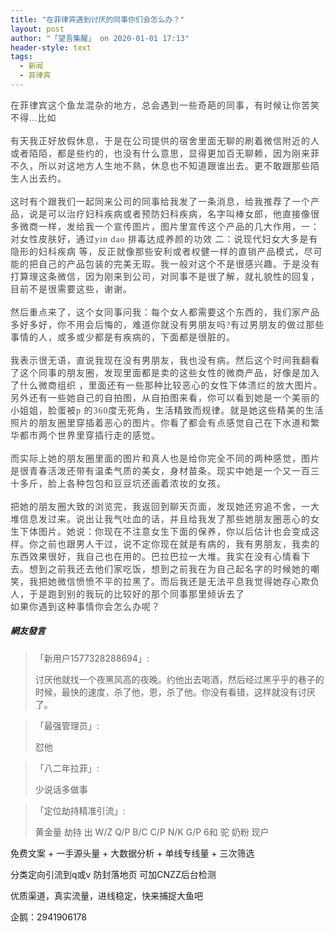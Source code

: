```yaml
---
title: "在菲律宾遇到讨厌的同事你们会怎么办？"
layout: post
author: "「望吾集醒」 on 2020-01-01 17:13"
header-style: text
tags:
  - 新闻
  - 菲律宾
---
```


<span style="color:#444444;font-family:微软雅黑"><span style="letter-spacing: 1px; background-color: rgb(255, 255, 255);">在菲律宾这个鱼龙混杂的地方，总会遇到一些奇葩的同事，有时候让你苦笑不得...比如</span></span><br><br><span style="color: rgb(68, 68, 68); font-family: 微软雅黑; letter-spacing: 1px; background-color: rgb(255, 255, 255);">有天我正好放假休息，于是在公司提供的宿舍里面无聊的刷着微信附近的人或者陌陌，都是些约的，也没有什么意思，显得更加百无聊赖，因为刚来菲不久，所以对这地方人生地不熟，休息也不知道跟谁出去。更不敢跟那些陌生人出去约。</span><br><br><span style="color: rgb(68, 68, 68); font-family: 微软雅黑; letter-spacing: 1px; background-color: rgb(255, 255, 255);">这时有个跟我们一起同来公司的同事给我发了一条消息，给我推荐了一个产品，说是可以治疗妇科疾病或者预防妇科疾病，名字叫棒女郎，他直接像很多微商一样，发给我一个宣传图片，图片里宣传这个产品的几大作用，一：对女性皮肤好，通过yin dao 排毒达成养颜的功效 二：说现代妇女大多是有隐形的妇科疾病 等，反正就像那些安利或者权健一样的直销产品模式，尽可能的把自己的产品包装的完美无瑕。我一般对这个不是很感兴趣。于是没有打算理这条微信，因为刚来到公司，对同事不是很了解，就礼貌性的回复，目前不是很需要这些，谢谢。</span><br><br><span style="color: rgb(68, 68, 68); font-family: 微软雅黑; letter-spacing: 1px; background-color: rgb(255, 255, 255);">然后重点来了，这个女同事问我：每个女人都需要这个东西的，我们家产品多好多好，你不用会后悔的，难道你就没有男朋友吗?有过男朋友的做过那些事情的人，或多或少都是有疾病的，下面都是很脏的。</span><br><br><span style="color: rgb(68, 68, 68); font-family: 微软雅黑; letter-spacing: 1px; background-color: rgb(255, 255, 255);">我表示很无语，直说我现在没有男朋友，我也没有病。然后这个时间我翻看了这个同事的朋友圈，发现里面都是卖的这些女性的微商产品，好像是加入了什么微商组织 ，里面还有一些那种比较恶心的女性下体溃烂的放大图片。另外还有一些她自己的自拍图，从自拍图来看，你可以看到她是一个美丽的小姐姐，脸蛋被p 的360度无死角，生活精致而规律。就是她这些精美的生活照片的朋友圈里穿插着恶心的图片。你看了都会有点感觉自己在下水道和繁华都市两个世界里穿插行走的感觉。</span><br><br><span style="color: rgb(68, 68, 68); font-family: 微软雅黑; letter-spacing: 1px; background-color: rgb(255, 255, 255);">而实际上她的朋友圈里面的图片和真人也是给你完全不同的两种感觉，图片是很青春活泼还带有温柔气质的美女，身材苗条。现实中她是一个又一百三十多斤，脸上各种包包和豆豆坑还画着浓妆的女孩。</span><br><br><span style="color: rgb(68, 68, 68); font-family: 微软雅黑; letter-spacing: 1px; background-color: rgb(255, 255, 255);">把她的朋友圈大致的浏览完，我返回到聊天页面，发现她还穷追不舍，一大堆信息发过来。说出让我气吐血的话，并且给我发了那些她朋友圈恶心的女生下体图片。她说：你现在不注意女生下面的保养，你以后估计也会变成这样。你之前也跟男人干过，说不定你现在就是有病的，我有男朋友，我卖的东西效果很好，我自己也在用的。巴拉巴拉一大堆。我实在没有心情看下去。想到之前我还去他们家吃饭，想到之前我在为自己起名字的时候她的嘲笑，我把她微信愤愤不平的拉黑了。而后我还是无法平息我觉得她存心欺负人，于是跑到别的我玩的比较好的那个同事那里倾诉去了</span>
<span style="color: rgb(68, 68, 68); font-family: 微软雅黑; letter-spacing: 1px; background-color: rgb(255, 255, 255);"><br></span>
<span style="color: rgb(68, 68, 68); font-family: 微软雅黑; letter-spacing: 1px; background-color: rgb(255, 255, 255);">如果你遇到这种事情你会怎么办呢？<br></span>

##### 網友發言 
> 「新用户1577328288694」:
> <p>讨厌他就找一个夜黑风高的夜晚。约他出去喝酒，然后经过黑乎乎的巷子的时候，最快的速度，杀了他，恩，杀了他。你没有看错，这样就没有讨厌了。</p>

> 「最强管理员」:
> <p>怼他</p>

> 「八二年拉菲」:
> <p>少说话多做事</p>

> 「定位劫持精准引流」:
> <p>黄金量 劫持 出 W/Z Q/P B/C C/P N/K G/P 6和 驼 奶粉 现户&nbsp;</p>
<p>免费文案 + 一手源头量 + 大数据分析 + 单线专线量 + 三次筛选&nbsp;</p>
<p>分类定向引流到q或v 防封落地页 可加CNZZ后台检测&nbsp;</p>
<p>优质渠道，真实流量，进线稳定，快来捕捉大鱼吧</p>
<p>企鹅：2941906178</p>



